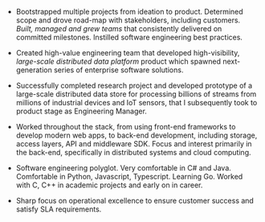 - Bootstrapped multiple projects from ideation to product. Determined scope and drove road-map with stakeholders, including customers. _Built, managed and grew teams_ that consistently delivered on committed milestones. Instilled software engineering best practices.

- Created high-value engineering team that developed high-visibility, _large-scale distributed data platform_ product which spawned next-generation series of enterprise software solutions.

- Successfully completed research project and developed prototype of a large-scale distributed data store for processing billions of streams from millions of industrial devices and IoT sensors, that I subsequently took to product stage as Engineering Manager.

- Worked throughout the stack, from using front-end frameworks to develop modern web apps, to back-end development, including storage, access layers, API and middleware SDK. Focus and interest primarily in the back-end, specifically in distributed systems and cloud computing.

- Software engineering polyglot. Very comfortable in C# and Java. Comfortable in Python, Javascript, Typescript. Learning Go. Worked with C, C++ in academic projects and early on in career.

- Sharp focus on operational excellence to ensure customer success and satisfy SLA requirements.
